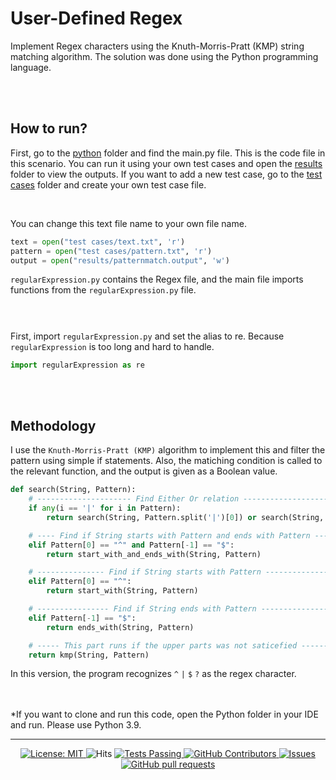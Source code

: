 # User-Defined Regex
Implement Regex characters using the Knuth-Morris-Pratt (KMP) string matching algorithm. The solution was done using the Python programming language. 

<br /><br />
## How to run?
First, go to the [python](https://github.com/DasunThathsara/User-defined-Regex/tree/main/Python) folder and find the main.py file. This is the code file in this scenario. You can run it using your own test cases and open the [results](https://github.com/DasunThathsara/User-defined-Regex/tree/main/Python/results) folder to view the outputs. If you want to add a new test case, go to the [test cases](https://github.com/DasunThathsara/User-defined-Regex/tree/main/Python/test%20cases) folder and create your own test case file.


<br />

You can change this text file name to your own file name.
```python
text = open("test cases/text.txt", 'r')
pattern = open("test cases/pattern.txt", 'r')
output = open("results/patternmatch.output", 'w')
```

`regularExpression.py` contains the Regex file, and the main file imports functions from the `regularExpression.py` file.
<br/><br/>
#
First, import `regularExpression.py` and set the alias to re. Because `regularExpression` is too long and hard to handle.
```python
import regularExpression as re
```

<br /><br />

## Methodology
I use the `Knuth-Morris-Pratt (KMP)` algorithm to implement this and filter the pattern using simple if statements. Also, the matiching condition is called to the relevant function, and the output is given as a Boolean value.

```python
def search(String, Pattern):
    # --------------------- Find Either Or relation --------------------
    if any(i == '|' for i in Pattern):
        return search(String, Pattern.split('|')[0]) or search(String, Pattern.split('|')[1])

    # ---- Find if String starts with Pattern and ends with Pattern ----
    elif Pattern[0] == "^" and Pattern[-1] == "$":
        return start_with_and_ends_with(String, Pattern)

    # --------------- Find if String starts with Pattern ---------------
    elif Pattern[0] == "^":
        return start_with(String, Pattern)

    # ---------------- Find if String ends with Pattern ----------------
    elif Pattern[-1] == "$":
        return ends_with(String, Pattern)

    # ----- This part runs if the upper parts was not saticefied -------
    return kmp(String, Pattern)
```

In this version, the program recognizes `^` `|` `$` `?` as the regex character.

<br><br>
*If you want to clone and run this code, open the Python folder in your IDE and run. Please use Python 3.9.


____
<p align="center">
    <a href="https://github.com/UltiRequiem/python-projects-for-intermediates/blob/main/LICENSE">
      <img alt="License: MIT" src="https://black.readthedocs.io/en/stable/_static/license.svg">
    </a
    &nbsp;
    <a href="https://hits.sh/github.com/DasunThathsara/User-defined-Regex/">
      <img alt="Hits" src="https://hits.sh/github.com/DasunThathsara/User-defined-Regex.svg?label=Views"/>
    </a>
    <a href="https://github.com/DasunThathsara/User-defined-Regex/actions">
      <img alt="Tests Passing" src="https://github.com/anuraghazra/github-readme-stats/workflows/Test/badge.svg" />
    </a>
    <a href="https://github.com/DasunThathsara/User-defined-Regex/graphs/contributors">
      <img alt="GitHub Contributors" src="https://img.shields.io/github/contributors/DasunThathsara/User-defined-Regex" />
    </a>
    <a href="https://github.com/DasunThathsara/User-defined-Regex/issues">
      <img alt="Issues" src="https://img.shields.io/github/issues/DasunThathsara/User-defined-Regex?color=0088ff" />
    </a>
    <a href="https://github.com/DasunThathsara/User-defined-Regex/pulls">
      <img alt="GitHub pull requests" src="https://img.shields.io/github/issues-pr/DasunThathsara/User-defined-Regex?color=0088ff" />
    </a>
  </p>
